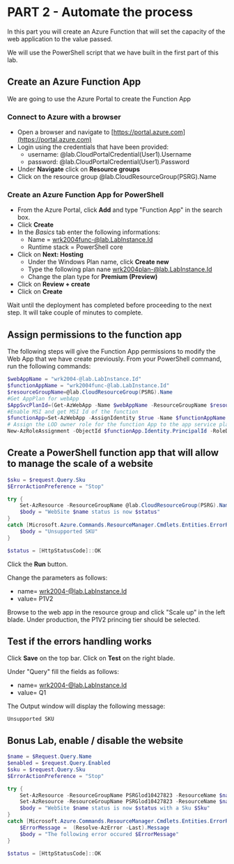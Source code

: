 # PART 2 - Automate the process

In this part you will create an Azure Function that will set the capacity of the web application to the value passed.

We will use the PowerShell script that we have built in the first part of this lab.

## Create an Azure Function App

We are going to use the Azure Portal to create the Function App

<!-- To be replaced with CLI script or PowerShell with the Function App preview module -->

### Connect to Azure with a browser

- Open a browser and navigate to [https://portal.azure.com](https://portal.azure.com)
- Login using the credentials that have been provided:
  - username: @lab.CloudPortalCredential(User1).Username
  - password: @lab.CloudPortalCredential(User1).Password
- Under **Navigate** click on **Resource groups**
- Click on the resource group @lab.CloudResourceGroup(PSRG).Name

### Create an Azure Function App for PowerShell

- From the Azure Portal, click **Add** and type "Function App" in the search box.
- Click **Create**
- In the _Basics_ tab enter the following informations:
  - Name = wrk2004func-@lab.LabInstance.Id
  - Runtime stack = PowerShell core
- Click on **Next: Hosting**
  - Under the Windows Plan name, click **Create new**
  - Type the following plan nane wrk2004plan-@lab.LabInstance.Id
  - Change the plan type for **Premium (Preview)**
- Click on **Review + create**
- Click on **Create**

Wait until the deployment has completed before proceeding to the next step. It will take couple of minutes to complete.

## Assign permissions to the function app

The following steps will give the Function App permissions to modify the Web App that we have create previously.
From your PowerShell command, run the following commands:

```PowerShell
$webAppName = "wrk2004-@lab.LabInstance.Id"
$functionAppName = "wrk2004func-@lab.LabInstance.Id"
$resourceGroupName=@lab.CloudResourceGroup(PSRG).Name
#Get AppPlan for webApp
$AppSvcPlanId=(Get-AzWebApp -Name $webAppName -ResourceGroupName $resourceGroupName).ServerFarmId
#Enable MSI and get MSI Id of the function
$functionApp=Set-AzWebApp -AssignIdentity $true -Name $functionAppName -ResourceGroupName $resourceGroupName
# Assign the LOD owner role for the function App to the app service plan
New-AzRoleAssignment -ObjectId $functionApp.Identity.PrincipalId -RoleDefinitionName "LOD Owner" -Scope $AppSvcPlanId
```

## Create a PowerShell function app that will allow to manage the scale of a website

```PowerShell
$sku = $request.Query.Sku
$ErrorActionPreference = "Stop"

try {
    Set-AzResource -ResourceGroupName @lab.CloudResourceGroup(PSRG).Name -ResourceName wrk2004plan-@lab.LabInstance.Id -ResourceType Microsoft.Web/serverFarms -Sku @{ Name = "$Sku"} -Force
    $body = "WebSite $name status is now $status"
}
catch [Microsoft.Azure.Commands.ResourceManager.Cmdlets.Entities.ErrorResponses.ErrorResponseMessageException] {
    $body = "Unsupported SKU"
}

$status = [HttpStatusCode]::OK
```

Click the **Run** button.


Change the parameters as follows:

- name= wrk2004-@lab.LabInstance.Id
- value= P1V2

Browse to the web app in the resource group and click "Scale up" in the left blade.
Under production, the P1V2 princing tier should be selected.

## Test if the errors handling works

Click **Save** on the top bar.
Click on **Test** on the right blade.

Under "Query" fill the fields as follows:

- name= wrk2004-@lab.LabInstance.Id
- value= Q1

The Output window will display the following message:

```
Unsupported SKU
```

## Bonus Lab, enable / disable the website

```PowerShell
$name = $Request.Query.Name
$enabled = $request.Query.Enabled
$sku = $request.Query.Sku
$ErrorActionPreference = "Stop"

try {
    Set-AzResource -ResourceGroupName PSRGlod10427823 -ResourceName $name -ResourceType Microsoft.Web/sites -Properties @{enabled = "$enabled"} -Force
    Set-AzResource -ResourceGroupName PSRGlod10427823 -ResourceName $name -ResourceType Microsoft.Web/serverFarms -Sku @{ Name = "$Sku"} -Force
    $body = "WebSite $name status is now $status with a Sku $Sku"
}
catch [Microsoft.Azure.Commands.ResourceManager.Cmdlets.Entities.ErrorResponses.ErrorResponseMessageException] {
    $ErrorMessage =  (Resolve-AzError -Last).Message
    $body = "The following error occured $ErrorMessage"
}

$status = [HttpStatusCode]::OK
```
